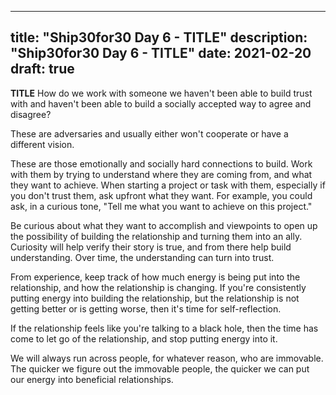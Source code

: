 
---
title: "Ship30for30 Day 6 - TITLE"
description: "Ship30for30 Day 6 - TITLE"
date: 2021-02-20
draft: true
---

**TITLE**
How do we work with someone we haven't been able to build trust with and haven't been able to build a socially accepted way to agree and disagree?

These are adversaries and usually either won't cooperate or have a different vision.  

These are those emotionally and socially hard connections to build.  Work with them by trying to understand where they are coming from, and what they want to achieve.  When starting a project or task with them, especially if you don't trust them, ask upfront what they want.  For example, you could ask, in a curious tone, "Tell me what you want to achieve on this project."

Be curious about what they want to accomplish and viewpoints to open up the possibility of building the relationship and turning them into an ally.  Curiosity will help verify their story is true, and from there help build understanding.  Over time, the understanding can turn into trust. 

From experience, keep track of how much energy is being put into the relationship, and how the relationship is changing.  If you're consistently putting energy into building the relationship, but the relationship is not getting better or is getting worse, then it's time for self-reflection.  

If the relationship feels like you're talking to a black hole, then the time has come to let go of the relationship, and stop putting energy into it. 

We will always run across people, for whatever reason, who are immovable.  The quicker we figure out the immovable people, the quicker we can put our energy into beneficial relationships.  
